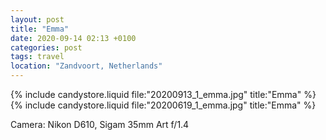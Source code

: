 ```yaml
---
layout: post
title: "Emma"
date: 2020-09-14 02:13 +0100
categories: post
tags: travel
location: "Zandvoort, Netherlands"
---
```


{% include candystore.liquid file:"20200913_1_emma.jpg" title:"Emma" %}
{% include candystore.liquid file:"20200619_1_emma.jpg" title:"Emma" %}

Camera: Nikon D610, Sigam 35mm Art f/1.4